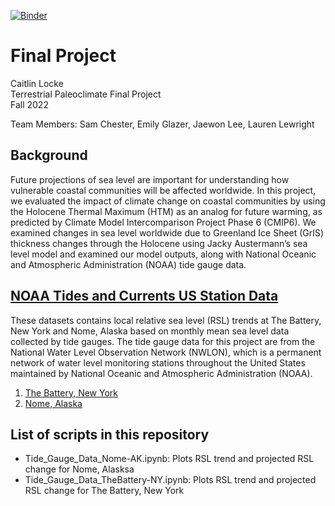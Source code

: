 [![Binder](https://mybinder.org/badge.svg)](https://mybinder.org/v2/gh/pangeo-data/pangeo-docker-images/2021.09.30?urlpath=git-pull%3Frepo%3Dhttps%253A%252F%252Fgithub.com%252Flockecd%252Fterrestrial-paleoclimate-2022%26urlpath%3Dtree%252Fterrestrial-paleoclimate-2022%252F%26branch%3Dmain)

# Final Project


Caitlin Locke <br />
Terrestrial Paleoclimate Final Project <br />
Fall 2022 <br />

Team Members: Sam Chester, Emily Glazer, Jaewon Lee, Lauren Lewright  <br />

## Background

Future projections of sea level are important for understanding how vulnerable coastal communities will be affected worldwide. In this project, we evaluated the impact of climate change on coastal communities by using the Holocene Thermal Maximum (HTM) as an analog for future warming, as predicted by Climate Model Intercomparison Project Phase 6 (CMIP6). We examined changes in sea level worldwide due to Greenland Ice Sheet (GrIS) thickness changes through the Holocene using Jacky Austermann’s sea level model and examined our model outputs, along with National Oceanic and Atmospheric Administration (NOAA) tide gauge data.

## [NOAA Tides and Currents US Station Data](https://tidesandcurrents.noaa.gov/sltrends/sltrends_us.html)
These datasets contains local relative sea level (RSL) trends at The Battery, New York and Nome, Alaska based on monthly mean sea level data collected by tide gauges. The tide gauge data for this project are from the National Water Level Observation Network (NWLON), which is a permanent network of water level monitoring stations throughout the United States maintained by National Oceanic and Atmospheric Administration (NOAA).
1. [The Battery, New York](https://tidesandcurrents.noaa.gov/sltrends/data/8518750_meantrend.csv)
1. [Nome, Alaska](https://tidesandcurrents.noaa.gov/sltrends/data/9468756_meantrend.csv)

## List of scripts in this repository

- Tide_Gauge_Data_Nome-AK.ipynb: Plots RSL trend and projected RSL change for Nome, Alasksa
- Tide_Gauge_Data_TheBattery-NY.ipynb: Plots RSL trend and projected RSL change for The Battery, New York
